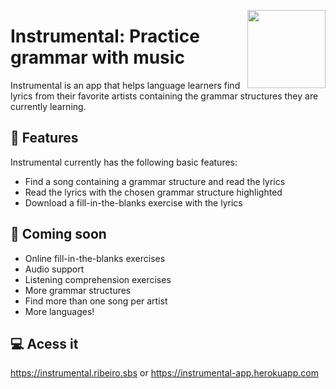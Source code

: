 <a href="https://instrumental-app.herokuapp.com"><img src="https://user-images.githubusercontent.com/56673771/195822644-cd8149b7-6cec-4102-bba3-2a9747e799cd.png" width="125" height="125" align="right" /></a>
# Instrumental: Practice grammar with music
Instrumental is an app that helps language learners find lyrics from their favorite artists containing the grammar structures they are currently learning.

## 📖 Features
Instrumental currently has the following basic features:
- Find a song containing a grammar structure and read the lyrics 
- Read the lyrics with the chosen grammar structure highlighted
- Download a fill-in-the-blanks exercise with the lyrics

## 💫 Coming soon
- Online fill-in-the-blanks exercises
- Audio support
- Listening comprehension exercises
- More grammar structures
- Find more than one song per artist
- More languages!

## 💻 Acess it
https://instrumental.ribeiro.sbs
or
https://instrumental-app.herokuapp.com


